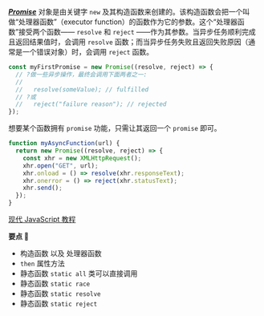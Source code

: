 **_[Promise](https://developer.mozilla.org/zh-CN/docs/Web/JavaScript/Reference/Global_Objects/Promise#%E5%88%9B%E5%BB%BApromise)_** 对象是由关键字 `new` 及其构造函数来创建的。该构造函数会把一个叫做“处理器函数”（executor function）的函数作为它的参数。这个“处理器函数”接受两个函数—— `resolve` 和 `reject` ——作为其参数。当异步任务顺利完成且返回结果值时，会调用 `resolve` 函数；而当异步任务失败且返回失败原因（通常是一个错误对象）时，会调用 `reject` 函数。

```javascript
const myFirstPromise = new Promise((resolve, reject) => {
  // ?做一些异步操作，最终会调用下面两者之一:
  //
  //   resolve(someValue); // fulfilled
  // ?或
  //   reject("failure reason"); // rejected
});
```

想要某个函数拥有 `promise` 功能，只需让其返回一个 `promise` 即可。

```javascript
function myAsyncFunction(url) {
  return new Promise((resolve, reject) => {
    const xhr = new XMLHttpRequest();
    xhr.open("GET", url);
    xhr.onload = () => resolve(xhr.responseText);
    xhr.onerror = () => reject(xhr.statusText);
    xhr.send();
  });
}
```

[现代 JavaScript 教程](https://zh.javascript.info/promise-basics)

**要点 💊**

- 构造函数 以及 处理器函数
- `then` 属性方法
- 静态函数 `static all` 类可以直接调用
- 静态函数 `static race`
- 静态函数 `static resolve`
- 静态函数 `static reject`

